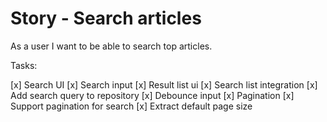 # Story - Search articles

As a user I want to be able to search
top articles.

Tasks:

[x] Search UI
    [x] Search input
    [x] Result list ui
[x] Search list integration
    [x] Add search query to repository
    [x] Debounce input
[x] Pagination
    [x] Support pagination for search
    [x] Extract default page size
